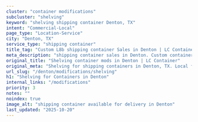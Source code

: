 ```yaml
---
cluster: "container modifications"
subcluster: "shelving"
keyword: "shelving shipping container Denton, TX"
intent: "Commercial-Local"
page_type: "Location-Service"
city: "Denton, TX"
service_type: "shipping container"
title_tag: "Custom L8b shipping container Sales in Denton | LC Container"
meta_description: "shipping container sales in Denton. Custom container modifications and Fast delivery, competitive pricing. Serving modifications area. Quote ID: L4T. Call (214) 524-4168 for your free quote today."
original_title: "Shelving container mods in Denton | LC Container"
original_meta: "Shelving for shipping containers in Denton, TX. Local fabrication & pro install. LC Container — Since 2003. Get a quote."
url_slug: "/denton/modifications/shelving"
h1: "Shelving for Containers in Denton"
internal_links: "/modifications"
priority: 3
notes: ""
noindex: true
image_alt: "shipping container available for delivery in Denton"
last_updated: "2025-10-20"
---
```


<!-- TODO: Add unique city/inventory copy, images, and internal links here. -->
